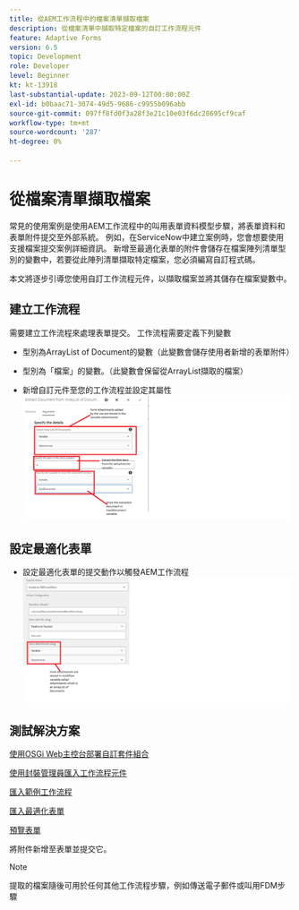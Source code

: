 ```yaml
---
title: 從AEM工作流程中的檔案清單擷取檔案
description: 從檔案清單中擷取特定檔案的自訂工作流程元件
feature: Adaptive Forms
version: 6.5
topic: Development
role: Developer
level: Beginner
kt: kt-13918
last-substantial-update: 2023-09-12T00:00:00Z
exl-id: b0baac71-3074-49d5-9686-c9955b096abb
source-git-commit: 097ff8fd0f3a28f3e21c10e03f6dc28695cf9caf
workflow-type: tm+mt
source-wordcount: '287'
ht-degree: 0%

---
```


# 從檔案清單擷取檔案

常見的使用案例是使用AEM工作流程中的叫用表單資料模型步驟，將表單資料和表單附件提交至外部系統。 例如，在ServiceNow中建立案例時，您會想要使用支援檔案提交案例詳細資訊。 新增至最適化表單的附件會儲存在檔案陣列清單型別的變數中，若要從此陣列清單擷取特定檔案，您必須編寫自訂程式碼。

本文將逐步引導您使用自訂工作流程元件，以擷取檔案並將其儲存在檔案變數中。

## 建立工作流程

需要建立工作流程來處理表單提交。 工作流程需要定義下列變數

* 型別為ArrayList of Document的變數（此變數會儲存使用者新增的表單附件）
* 型別為「檔案」的變數。（此變數會保留從ArrayList擷取的檔案）

* 新增自訂元件至您的工作流程並設定其屬性
  ![extract-item-workflow](assets/extract-document-array-list.png)

## 設定最適化表單

* 設定最適化表單的提交動作以觸發AEM工作流程
  ![submit-action](assets/store-attachments.png)

## 測試解決方案

[使用OSGi Web主控台部署自訂套件組合](assets/ExtractItemsFromArray.core-1.0.0-SNAPSHOT.jar)

[使用封裝管理員匯入工作流程元件](assets/Extract-item-from-documents-list.zip)

[匯入範例工作流程](assets/extract-item-sample-workflow.zip)

[匯入最適化表單](assets/test-attachment-extractions-adaptive-form.zip)

[預覽表單](http://localhost:4502/content/dam/formsanddocuments/testattachmentsextractions/jcr:content?wcmmode=disabled)

將附件新增至表單並提交它。

>[!NOTE]
>
>提取的檔案隨後可用於任何其他工作流程步驟，例如傳送電子郵件或叫用FDM步驟
